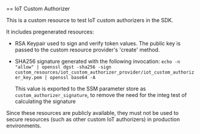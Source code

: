 == IoT Custom Authorizer

This is a custom resource to test IoT custom authorizers in the SDK.

It includes pregenerated resources:

- RSA Keypair used to sign and verify token values. The public key is passed to the custom resource provider's 'create' method.
- SHA256 signature generated with the following invocation: 
  `echo -n "allow" | openssl dgst -sha256 -sign custom_resources/iot_custom_authorizer_provider/iot_custom_authorizer_key.pem | openssl base64 -A`

  This value is exported to the SSM parameter store as `custom_authorizer_signature`, to remove the need for the integ test of calculating the signature

Since these resources are publicly available, they must not be used to secure resources (such as other custom IoT authorizers) in production environments.

